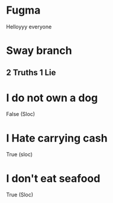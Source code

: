 # Fugma
Helloyyy everyone
# Sway branch
## 2 Truths 1 Lie
# I do not own a dog

False (Sloc)
 
# I Hate carrying cash

True (sloc)


# I don't eat seafood

True (Sloc)
